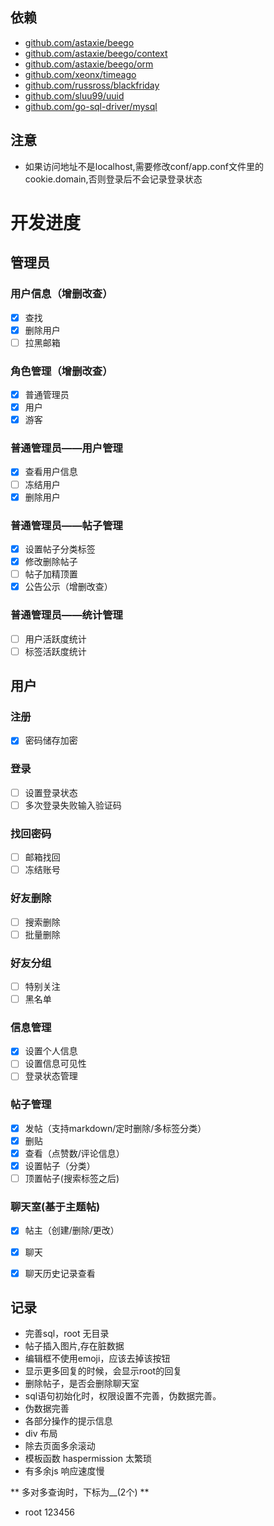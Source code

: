 

## 依赖

- [github.com/astaxie/beego](https://github.com/astaxie/beego)
- [github.com/astaxie/beego/context](https://github.com/astaxie/beego/context)
- [github.com/astaxie/beego/orm](https://github.com/astaxie/beego/orm)
- [github.com/xeonx/timeago](https://github.com/xeonx/timeago)
- [github.com/russross/blackfriday](https://github.com/russross/blackfriday)
- [github.com/sluu99/uuid](https://github.com/sluu99/uuid)
- [github.com/go-sql-driver/mysql](https://github.com/go-sql-driver/mysql)


## 注意
- 如果访问地址不是localhost,需要修改conf/app.conf文件里的cookie.domain,否则登录后不会记录登录状态  



# 开发进度
## 管理员
### 用户信息（增删改查）
- [X] 查找
- [X] 删除用户
- [ ] 拉黑邮箱

### 角色管理（增删改查）
- [X] 普通管理员
- [X] 用户
- [X] 游客

### 普通管理员——用户管理
- [X] 查看用户信息
- [ ] 冻结用户
- [X] 删除用户

### 普通管理员——帖子管理
- [X] 设置帖子分类标签
- [X] 修改删除帖子
- [ ] 帖子加精顶置
- [X] 公告公示（增删改查）

### 普通管理员——统计管理
- [ ] 用户活跃度统计
- [ ] 标签活跃度统计

## 用户

### 注册
- [X] 密码储存加密

### 登录
- [ ] 设置登录状态
- [ ] 多次登录失败输入验证码

### 找回密码
- [ ] 邮箱找回
- [ ] 冻结账号

### 好友删除
- [ ] 搜索删除
- [ ] 批量删除

### 好友分组
- [ ] 特别关注
- [ ] 黑名单

### 信息管理
- [X] 设置个人信息
- [ ] 设置信息可见性
- [ ] 登录状态管理

### 帖子管理
- [X] 发帖（支持markdown/定时删除/多标签分类）
- [X] 删贴
- [X] 查看（点赞数/评论信息）
- [X] 设置帖子（分类）
- [ ] 顶置帖子(搜索标签之后)

### 聊天室(基于主题帖)
- [X] 帖主（创建/删除/更改）
- [X] 聊天
- [X] 聊天历史记录查看



## 记录
* 完善sql，root 无目录
* 帖子插入图片,存在脏数据
* 编辑框不使用emoji，应该去掉该按钮
* 显示更多回复的时候，会显示root的回复
* 删除帖子，是否会删除聊天室
* sql语句初始化时，权限设置不完善，伪数据完善。
* 伪数据完善
* 各部分操作的提示信息
* div 布局
* 除去页面多余滚动
* 模板函数 haspermission 太繁琐
* 有多余js 响应速度慢

** 多对多查询时，下标为__(2个) **
*  root 123456


 


